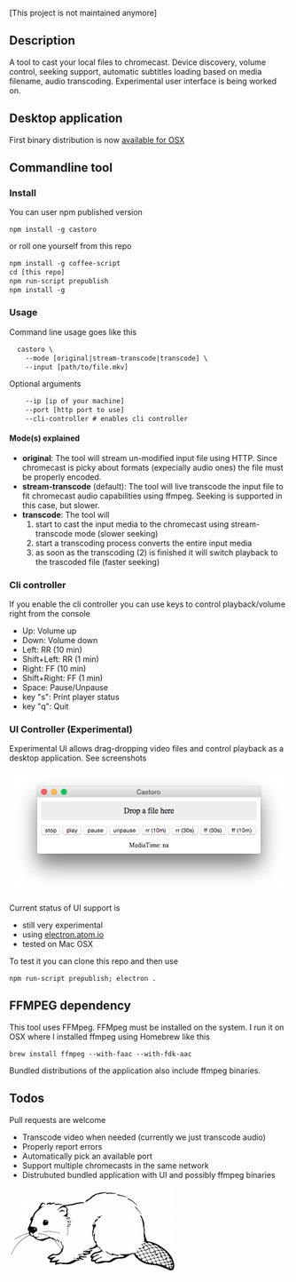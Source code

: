 [This project is not maintained anymore]

Description
-----------

A tool to cast your local files to chromecast. Device discovery, volume
control, seeking support, automatic subtitles loading based on media filename,
audio transcoding. Experimental user interface is being worked on.


Desktop application
-------------------

First binary distribution is now
[available for OSX](https://github.com/davibe/castoro/releases/)


Commandline tool
----------------


### Install

You can user npm published version
    
    npm install -g castoro

or roll one yourself from this repo

    npm install -g coffee-script
    cd [this repo]
    npm run-script prepublish
    npm install -g


### Usage

Command line usage goes like this

      castoro \
        --mode [original|stream-transcode|transcode] \
        --input [path/to/file.mkv]

Optional arguments

        --ip [ip of your machine]
        --port [http port to use]
        --cli-controller # enables cli controller


#### Mode(s) explained

- **original**: The tool will stream un-modified input file using HTTP. Since chromecast is
picky about formats (expecially audio ones) the file must be properly encoded.
- **stream-transcode** (default): The tool will live transcode the input file to fit chromecast audio capabilities
using ffmpeg. Seeking is supported in this case, but slower.
- **transcode**: The tool will
    1. start to cast the input media to the chromecast using stream-transcode mode
       (slower seeking)
    2. start a transcoding process converts the entire input media
    3. as soon as the transcoding (2) is finished it will switch playback to the
       trascoded file (faster seeking)


### Cli controller

If you enable the cli controller you can use keys to control playback/volume
right from the console

- Up: Volume up
- Down: Volume down
- Left: RR (10 min)
- Shift+Left: RR (1 min)
- Right: FF (10 min)
- Shift+Right: FF (1 min)
- Space: Pause/Unpause
- key "s": Print player status
- key "q": Quit


### UI Controller (Experimental)

Experimental UI allows drag-dropping video files and control playback as a
desktop application. See screenshots

![](images/ui01.PNG)

Current status of UI support is

- still very experimental
- using [electron.atom.io](http://electron.atom.io)
- tested on Mac OSX

To test it you can clone this repo and then use

    npm run-script prepublish; electron .


FFMPEG dependency
-----------------

This tool uses FFMpeg. FFMpeg must be installed on the system. I run it on OSX
where I installed ffmpeg using Homebrew like this

    brew install ffmpeg --with-faac --with-fdk-aac

Bundled distributions of the application also include ffmpeg binaries.

Todos
-----

Pull requests are welcome

- Transcode video when needed (currently we just transcode audio)
- Properly report errors
- Automatically pick an available port
- Support multiple chromecasts in the same network
- Distrubuted bundled application with UI and possibly ffmpeg binaries


![](images/castoro.png)
